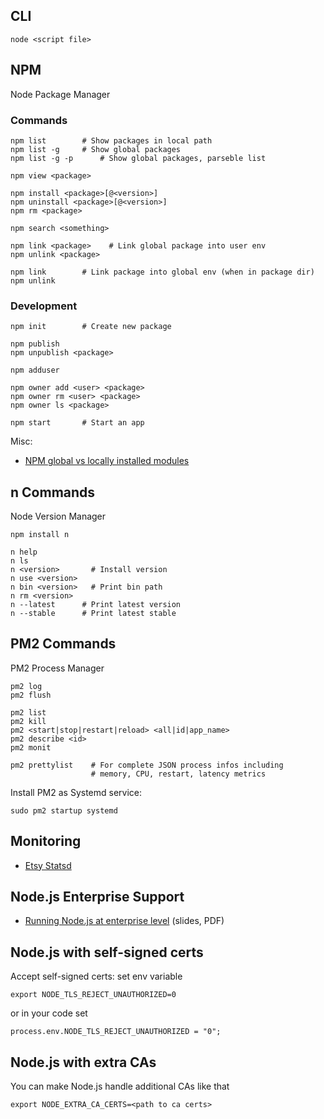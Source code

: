 ## CLI

    node <script file>

## NPM

Node Package Manager

### Commands

    npm list        # Show packages in local path
    npm list -g     # Show global packages
    npm list -g -p      # Show global packages, parseble list

    npm view <package>

    npm install <package>[@<version>]
    npm uninstall <package>[@<version>]
    npm rm <package>

    npm search <something>

    npm link <package>    # Link global package into user env
    npm unlink <package>

    npm link        # Link package into global env (when in package dir)
    npm unlink

### Development

    npm init        # Create new package

    npm publish
    npm unpublish <package>

    npm adduser

    npm owner add <user> <package>
    npm owner rm <user> <package>
    npm owner ls <package>

    npm start       # Start an app

Misc:

-   [NPM global vs locally installed
    modules](http://blog.nodejs.org/2011/03/23/npm-1-0-global-vs-local-installation/)

## n Commands

Node Version Manager

    npm install n

    n help
    n ls
    n <version>       # Install version
    n use <version>
    n bin <version>   # Print bin path
    n rm <version>
    n --latest      # Print latest version
    n --stable      # Print latest stable

## PM2 Commands

PM2 Process Manager

    pm2 log
    pm2 flush

    pm2 list
    pm2 kill
    pm2 <start|stop|restart|reload> <all|id|app_name>
    pm2 describe <id>
    pm2 monit

    pm2 prettylist    # For complete JSON process infos including
                      # memory, CPU, restart, latency metrics

Install PM2 as Systemd service:

    sudo pm2 startup systemd

## Monitoring

-   [Etsy Statsd](https://github.com/etsy/statsd)

## Node.js Enterprise Support

-   [Running Node.js at enterprise level](http://codewinds.com/assets/article/battle-ready-hardening-nodejs-enterprise.pdf)
    (slides, PDF)

## Node.js with self-signed certs

Accept self-signed certs: set env variable

    export NODE_TLS_REJECT_UNAUTHORIZED=0

or in your code set

    process.env.NODE_TLS_REJECT_UNAUTHORIZED = "0";

## Node.js with extra CAs

You can make Node.js handle additional CAs like that

    export NODE_EXTRA_CA_CERTS=<path to ca certs>
